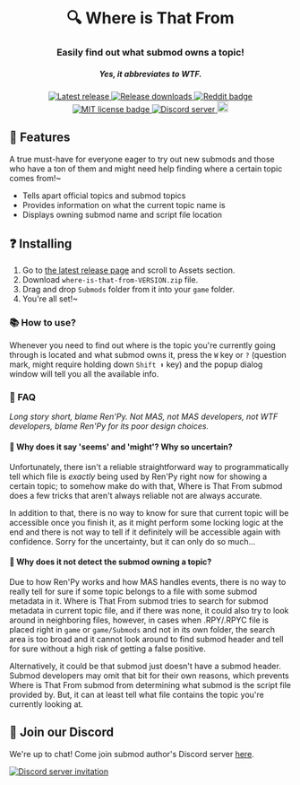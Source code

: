 <h1 align="center">🔍 Where is That From</h1>
<h3 align="center">Easily find out what submod owns a topic!</h3>
<h5 align="center">Yes, it abbreviates to WTF.</h5>

<p align="center">
  <a href="https://github.com/friends-of-monika/mas-wtf/releases/latest">
    <img alt="Latest release" src="https://img.shields.io/github/v/release/friends-of-monika/mas-wtf">
  </a>
  <a href="https://github.com/friends-of-monika/mas-wtf/releases">
    <img alt="Release downloads" src="https://img.shields.io/github/downloads/friends-of-monika/mas-wtf/total">
  </a>
  <a href="https://www.reddit.com/r/MASFandom/comments/10jg4bc/where_is_that_from_submod_release_introduction">
    <img alt="Reddit badge" src="https://img.shields.io/badge/dynamic/json?label=%F0%9D%97%8B%2FMASFandom&query=%24[0].data.children[0].data.score&suffix=%20upvotes&url=https%3A%2F%2Fwww.reddit.com%2Fr%2FMASFandom%2Fcomments%2F10jg4bc%2Fwhere_is_that_from_submod_release_introduction.json&style=social&logo=reddit">
  </a>
  <a href="https://github.com/friends-of-monika/mas-wtf/blob/main/LICENSE.txt">
    <img alt="MIT license badge" src="https://img.shields.io/badge/License-MIT-lightgrey.svg">
  </a>
  <a href="https://dcache.me/discord">
    <img alt="Discord server" src="https://discordapp.com/api/guilds/1029849988953546802/widget.png?style=shield">
  </a>
  <a href="https://ko-fi.com/Y8Y15BC52">
    <img alt="Ko-fi badge" src="https://ko-fi.com/img/githubbutton_sm.svg" height="20">
  </a>
</p>


## 🌟 Features

A true must-have for everyone eager to try out new submods and those who have a
ton of them and might need help finding where a certain topic comes from!~

* Tells apart official topics and submod topics
* Provides information on what the current topic name is
* Displays owning submod name and script file location

## ❓ Installing

1. Go to [the latest release page][6] and scroll to Assets section.
2. Download `where-is-that-from-VERSION.zip` file.
3. Drag and drop `Submods` folder from it into your `game` folder.
4. You're all set!~

### 📚 How to use?

Whenever you need to find out where is the topic you're currently going through
is located and what submod owns it, press the `W` key or `?` (question mark,
might require holding down `Shift ⬆` key) and the popup dialog window will tell
you all the available info.

### 🙋 FAQ

*Long story short, blame Ren'Py. Not MAS, not MAS developers, not WTF
developers, blame Ren'Py for its poor design choices.*

#### 🤔 Why does it say 'seems' and 'might'? Why so uncertain?

Unfortunately, there isn't a reliable straightforward way to programmatically
tell which file is *exactly* being used by Ren'Py right now for showing a
certain topic; to somehow make do with that, Where is That From submod does a
few tricks that aren't always reliable not are always accurate.

In addition to that, there is no way to know for sure that current topic will
be accessible once you finish it, as it might perform some locking logic at the
end and there is not way to tell if it definitely will be accessible again with
confidence. Sorry for the uncertainty, but it can only do so much...

#### 🤔 Why does it not detect the submod owning a topic?

Due to how Ren'Py works and how MAS handles events, there is no way to really
tell for sure if some topic belongs to a file with some submod metadata in it.
Where is That From submod tries to search for submod metadata in current topic
file, and if there was none, it could also try to look around in neighboring
files, however, in cases when .RPY/.RPYC file is placed right in `game` or
`game/Submods` and not in its own folder, the search area is too broad and it
cannot look around to find submod header and tell for sure without a high risk
of getting a false positive.

Alternatively, it could be that submod just doesn't have a submod header. Submod
developers may omit that bit for their own reasons, which prevents Where is That
From submod from determining what submod is the script file provided by. But, it
can at least tell what file contains the topic you're currently looking at.

## 💬 Join our Discord

We're up to chat! Come join submod author's Discord server [here][8].

[![Discord server invitation][10]][8]

[6]: https://github.com/friends-of-monika/mas-wtf/releases/latest
[8]: https://dcache.me/discord
[9]: https://mon.icu/discord
[10]: https://discordapp.com/api/guilds/1029849988953546802/widget.png?style=banner3
[12]: https://github.com/friends-of-monika/mas-wtf
